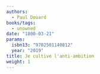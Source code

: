 ```yaml
---
authors:
  - Paul Douard
books/tags:
  - unowned
date: "1800-03-21"
params:
  isbn13: "9782501140812"
  year: "2019"
title: Je cultive l'anti-ambition
weight: 1
---
```


<!--more-->
